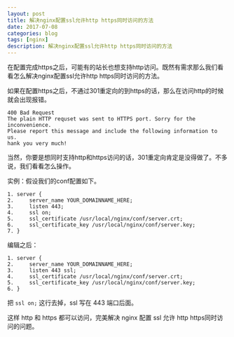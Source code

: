 ```yaml
---
layout: post
title: 解决nginx配置ssl允许http https同时访问的方法
date: 2017-07-08
categories: blog
tags: [nginx]
description: 解决nginx配置ssl允许http https同时访问的方法
---
```


在配置完成https之后，可能有的站长也想支持http访问。既然有需求那么我们看看怎么解决nginx配置ssl允许http https同时访问的方法。

如果在配置https之后，不通过301重定向的到https的话，那么在访问http的时候就会出现报错。

	400 Bad Request
	The plain HTTP requset was sent to HTTPS port. Sorry for the inconvenience.
	Please report this message and include the following information to us.
	hank you very much!

当然，你要是想同时支持http和https访问的话，301重定向肯定是没得做了。不多说，我们看看怎么操作。

实例：假设我们的conf配置如下。


	1. server {
	2.     server_name YOUR_DOMAINNAME_HERE;
	3.     listen 443;
	4.     ssl on;
	5.     ssl_certificate /usr/local/nginx/conf/server.crt;
	6.     ssl_certificate_key /usr/local/nginx/conf/server.key;
	7. }

编辑之后：


	1. server {
	2.     server_name YOUR_DOMAINNAME_HERE;
	3.     listen 443 ssl;
	4.     ssl_certificate /usr/local/nginx/conf/server.crt;
	5.     ssl_certificate_key /usr/local/nginx/conf/server.key;
	6. }

把 `ssl on;` 这行去掉，ssl 写在 443 端口后面。

这样 http 和 https 都可以访问，完美解决 nginx 配置 ssl 允许 http https同时访问的问题。
